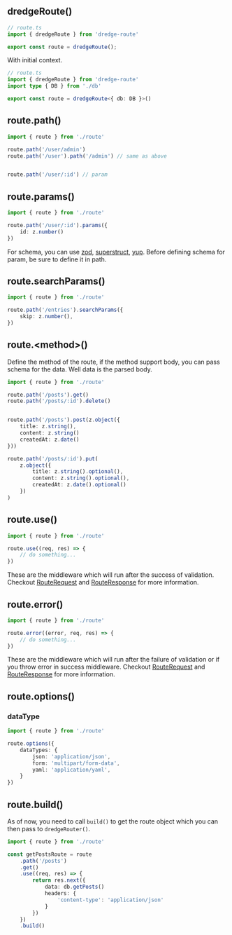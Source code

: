 ## dredgeRoute()


```ts
// route.ts
import { dredgeRoute } from 'dredge-route'

export const route = dredgeRoute();
```

With initial context. 
```ts
// route.ts
import { dredgeRoute } from 'dredge-route'
import type { DB } from './db'

export const route = dredgeRoute<{ db: DB }>()
```

## route.path()

```ts
import { route } from './route'

route.path('/user/admin')
route.path('/user').path('/admin') // same as above


route.path('/user/:id') // param
```

## route.params()

```ts
import { route } from './route'

route.path('/user/:id').params({
	id: z.number()
})
```

For schema, you can use [zod](https://zod.dev), [superstruct](https://docs.superstructjs.org/), [yup](https://github.com/jquense/yup). Before defining schema for param, be sure to define it in path. 

## route.searchParams()

```ts
import { route } from './route'

route.path('/entries').searchParams({
	skip: z.number(), 
})
```

## route.\<method\>() 

Define the method of the route, if the method support body, you can pass schema for the data. Well data is the parsed body. 

```ts
import { route } from './route'

route.path('/posts').get()
route.path('/posts/:id').delete()


route.path('/posts').post(z.object({
	title: z.string(),
	content: z.string()
	createdAt: z.date()
}))

route.path('/posts/:id').put(
	z.object({
		title: z.string().optional(),
		content: z.string().optional(),
		createdAt: z.date().optional()
	})
)
```


## route.use()

```ts
import { route } from './route'

route.use((req, res) => {
	// do something...
})
```

These are the middleware which will run after the success of validation. Checkout [RouteRequest](api-route-request.md) and [RouteResponse](api-route-response.md) for more information.

## route.error()

```ts
import { route } from './route'

route.error((error, req, res) => {
	// do something...
})
```

These are the middleware which will run after the failure of validation or if you throw error in success middleware. Checkout [RouteRequest](api-route-request.md) and [RouteResponse](api-route-response.md) for more information.

## route.options()


### dataType

```ts
import { route } from './route'

route.options({
	dataTypes: {
		json: 'application/json',
		form: 'multipart/form-data',
		yaml: 'application/yaml',
	}
})
```

## route.build()

As of now, you need to call `build()` to get the route object which you can then pass to `dredgeRouter()`.

```ts
import { route } from './route'

const getPostsRoute = route
    .path('/posts')
    .get()
    .use((req, res) => {
        return res.next({
            data: db.getPosts()
			headers: {
				'content-type': 'application/json'
			}
        })
    })
	.build()
```